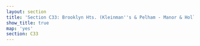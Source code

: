 ```yaml
---
layout: section
title: 'Section C33: Brooklyn Hts. (Kleinman''s & Pelham - Manor & Hollywood Subdivision)'
show_title: true
map: 'yes'
section: C33
---
```


